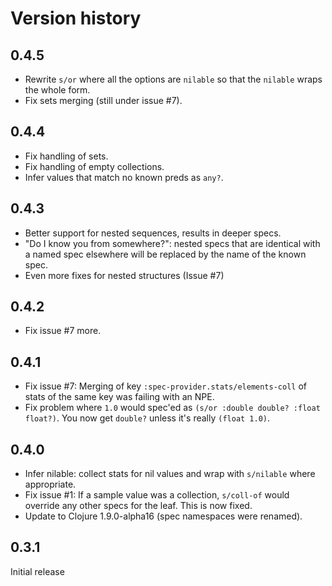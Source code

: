 # Version history

## 0.4.5

* Rewrite `s/or` where all the options are `nilable` so that the
  `nilable` wraps the whole form.
* Fix sets merging (still under issue #7).

## 0.4.4

* Fix handling of sets.
* Fix handling of empty collections.
* Infer values that match no known preds as `any?`.

## 0.4.3

* Better support for nested sequences, results in deeper specs.
* "Do I know you from somewhere?": nested specs that are identical
  with a named spec elsewhere will be replaced by the name of the
  known spec.
* Even more fixes for nested structures (Issue #7)

## 0.4.2

* Fix issue #7 more.

## 0.4.1

* Fix issue #7: Merging of key `:spec-provider.stats/elements-coll`
  of stats of the same key was failing with an NPE.
* Fix problem where `1.0` would spec'ed as `(s/or :double double? :float float?)`.
  You now get `double?` unless it's really `(float 1.0)`.

## 0.4.0

* Infer nilable: collect stats for nil values and wrap with
  `s/nilable` where appropriate.
* Fix issue #1: If a sample value was a collection, `s/coll-of` would
  override any other specs for the leaf. This is now fixed.
* Update to Clojure 1.9.0-alpha16 (spec namespaces were renamed).

## 0.3.1

Initial release
